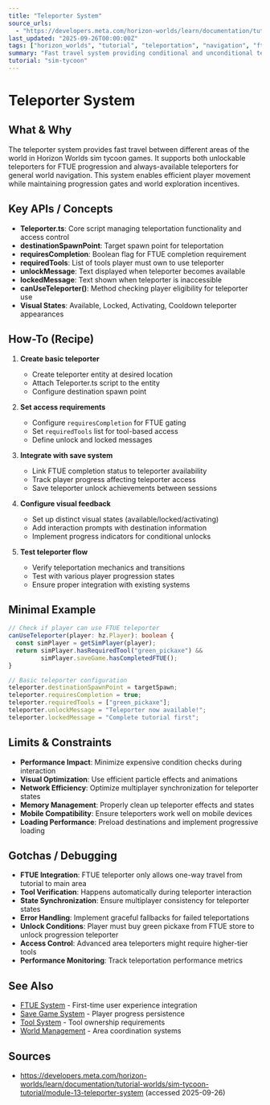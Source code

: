 ```yaml
---
title: "Teleporter System"
source_urls:
  - "https://developers.meta.com/horizon-worlds/learn/documentation/tutorial-worlds/sim-tycoon-tutorial/module-13-teleporter-system"
last_updated: "2025-09-26T00:00:00Z"
tags: ["horizon_worlds", "tutorial", "teleportation", "navigation", "ftue"]
summary: "Fast travel system providing conditional and unconditional teleportation between world areas, with FTUE progression integration and access control."
tutorial: "sim-tycoon"
---
```


# Teleporter System

## What & Why

The teleporter system provides fast travel between different areas of the world in Horizon Worlds sim tycoon games. It supports both unlockable teleporters for FTUE progression and always-available teleporters for general world navigation. This system enables efficient player movement while maintaining progression gates and world exploration incentives.

## Key APIs / Concepts

- **Teleporter.ts**: Core script managing teleportation functionality and access control
- **destinationSpawnPoint**: Target spawn point for teleportation
- **requiresCompletion**: Boolean flag for FTUE completion requirement  
- **requiredTools**: List of tools player must own to use teleporter
- **unlockMessage**: Text displayed when teleporter becomes available
- **lockedMessage**: Text shown when teleporter is inaccessible
- **canUseTeleporter()**: Method checking player eligibility for teleporter use
- **Visual States**: Available, Locked, Activating, Cooldown teleporter appearances

## How-To (Recipe)

1. **Create basic teleporter**
   - Create teleporter entity at desired location
   - Attach Teleporter.ts script to the entity
   - Configure destination spawn point

2. **Set access requirements**
   - Configure `requiresCompletion` for FTUE gating
   - Set `requiredTools` list for tool-based access
   - Define unlock and locked messages

3. **Integrate with save system**
   - Link FTUE completion status to teleporter availability
   - Track player progress affecting teleporter access
   - Save teleporter unlock achievements between sessions

4. **Configure visual feedback**
   - Set up distinct visual states (available/locked/activating)
   - Add interaction prompts with destination information
   - Implement progress indicators for conditional unlocks

5. **Test teleporter flow**
   - Verify teleportation mechanics and transitions
   - Test with various player progression states
   - Ensure proper integration with existing systems

## Minimal Example

```typescript
// Check if player can use FTUE teleporter
canUseTeleporter(player: hz.Player): boolean {
  const simPlayer = getSimPlayer(player);
  return simPlayer.hasRequiredTool("green_pickaxe") && 
         simPlayer.saveGame.hasCompletedFTUE();
}

// Basic teleporter configuration
teleporter.destinationSpawnPoint = targetSpawn;
teleporter.requiresCompletion = true;
teleporter.requiredTools = ["green_pickaxe"];
teleporter.unlockMessage = "Teleporter now available!";
teleporter.lockedMessage = "Complete tutorial first";
```

## Limits & Constraints

- **Performance Impact**: Minimize expensive condition checks during interaction
- **Visual Optimization**: Use efficient particle effects and animations
- **Network Efficiency**: Optimize multiplayer synchronization for teleporter states
- **Memory Management**: Properly clean up teleporter effects and states
- **Mobile Compatibility**: Ensure teleporters work well on mobile devices
- **Loading Performance**: Preload destinations and implement progressive loading

## Gotchas / Debugging

- **FTUE Integration**: FTUE teleporter only allows one-way travel from tutorial to main area
- **Tool Verification**: Happens automatically during teleporter interaction
- **State Synchronization**: Ensure multiplayer consistency for teleporter states
- **Error Handling**: Implement graceful fallbacks for failed teleportations
- **Unlock Conditions**: Player must buy green pickaxe from FTUE store to unlock progression teleporter
- **Access Control**: Advanced area teleporters might require higher-tier tools
- **Performance Monitoring**: Track teleportation performance metrics

## See Also

- [FTUE System](11-ftue-system.md) - First-time user experience integration
- [Save Game System](09-savegame-system.md) - Player progress persistence
- [Tool System](03-tools-and-toolgroups.md) - Tool ownership requirements
- [World Management](08-world-game-management.md) - Area coordination systems

## Sources

- https://developers.meta.com/horizon-worlds/learn/documentation/tutorial-worlds/sim-tycoon-tutorial/module-13-teleporter-system (accessed 2025-09-26)